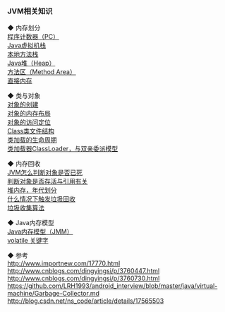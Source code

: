 ### JVM相关知识

◆ 内存划分  
[程序计数器（PC）](memory/pc.md)  
[Java虚拟机栈](memory/stack.md)    
[本地方法栈](memory/native_stack.md)  
[Java堆（Heap）](memory/heap.md)    
[方法区（Method Area）](memory/method_area.md)  
[直接内存](memory/direct_memory.md)  


◆ 类与对象  
[对象的创建](class_loader/create_object.md)  
[对象的内存布局](class_loader/object_info.md)  
[对象的访问定位](class_loader/object_access_location.md)  
[Class类文件结构](class_file_structure/class_file_structure.md)    
[类加载的生命周期](class_load_lifecye/class_load_lifecye.md)  
[类加载器ClassLoader，与双亲委派模型](class_loader/class_loader.md)      


◆ 内存回收  
[JVM怎么判断对象是否已死](gc/class_lifecycle.md)  
[判断对象是否存活与引用有关](gc/Reference.md)   
[堆内存，年代划分](memory/generation.md)  
[什么情况下触发垃圾回收](gc/Trigger.md)  
[垃圾收集算法](gc/garbage_collector.md)   


◆ Java内存模型  
[Java内存模型（JMM）](jvm_library/jmm_basic_concept.md)  
[volatile 关键字](jvm_library/volatile.md)  


◆ 参考  
http://www.importnew.com/17770.html  
http://www.cnblogs.com/dingyingsi/p/3760447.html  
http://www.cnblogs.com/dingyingsi/p/3760730.html  
https://github.com/LRH1993/android_interview/blob/master/java/virtual-machine/Garbage-Collector.md  
http://blog.csdn.net/ns_code/article/details/17565503  

